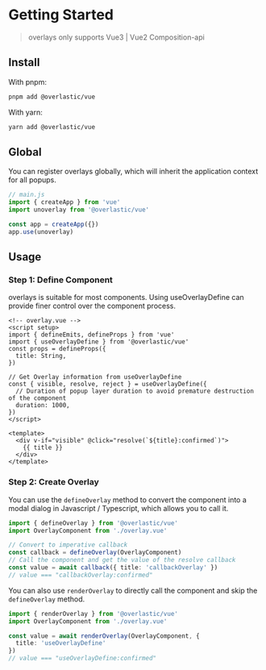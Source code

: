 # Getting Started

> overlays only supports Vue3 | Vue2 Composition-api

## Install

With pnpm:
```sh
pnpm add @overlastic/vue
```

With yarn:
```sh
yarn add @overlastic/vue
```

## Global

You can register overlays globally, which will inherit the application context for all popups.

```ts
// main.js
import { createApp } from 'vue'
import unoverlay from '@overlastic/vue'

const app = createApp({})
app.use(unoverlay)
```

## Usage

### Step 1: Define Component

overlays is suitable for most components. Using useOverlayDefine can provide finer control over the component process.

```vue
<!-- overlay.vue -->
<script setup>
import { defineEmits, defineProps } from 'vue'
import { useOverlayDefine } from '@overlastic/vue'
const props = defineProps({
  title: String,
})

// Get Overlay information from useOverlayDefine
const { visible, resolve, reject } = useOverlayDefine({
  // Duration of popup layer duration to avoid premature destruction of the component
  duration: 1000,
})
</script>

<template>
  <div v-if="visible" @click="resolve(`${title}:confirmed`)">
    {{ title }}
  </div>
</template>
```

### Step 2: Create Overlay

You can use the `defineOverlay` method to convert the component into a modal dialog in Javascript / Typescript, which allows you to call it.

```ts
import { defineOverlay } from '@overlastic/vue'
import OverlayComponent from './overlay.vue'

// Convert to imperative callback
const callback = defineOverlay(OverlayComponent)
// Call the component and get the value of the resolve callback
const value = await callback({ title: 'callbackOverlay' })
// value === "callbackOverlay:confirmed"
```

You can also use `renderOverlay` to directly call the component and skip the `defineOverlay` method.

```ts
import { renderOverlay } from '@overlastic/vue'
import OverlayComponent from './overlay.vue'

const value = await renderOverlay(OverlayComponent, {
  title: 'useOverlayDefine'
})
// value === "useOverlayDefine:confirmed"
```
